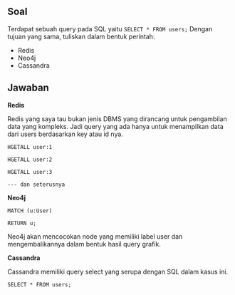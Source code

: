## Soal

Terdapat sebuah query pada SQL yaitu `SELECT * FROM users;` Dengan tujuan yang sama, tuliskan dalam bentuk perintah:
- Redis
- Neo4j
- Cassandra

## Jawaban 

**Redis**

Redis yang saya tau bukan jenis DBMS yang dirancang untuk pengambilan data yang kompleks. Jadi query yang ada hanya untuk menampilkan data dari users berdasarkan key atau id nya.

`HGETALL user:1`

`HGETALL user:2`

`HGETALL user:3`

`--- dan seterusnya`

**Neo4j**

`MATCH (u:User)`

`RETURN u;`

Neo4j akan mencocokan node yang memiliki label user dan mengembalikannya dalam bentuk hasil query grafik.

**Cassandra**

Cassandra memiliki query select yang serupa dengan SQL dalam kasus ini.

`SELECT * FROM users;`